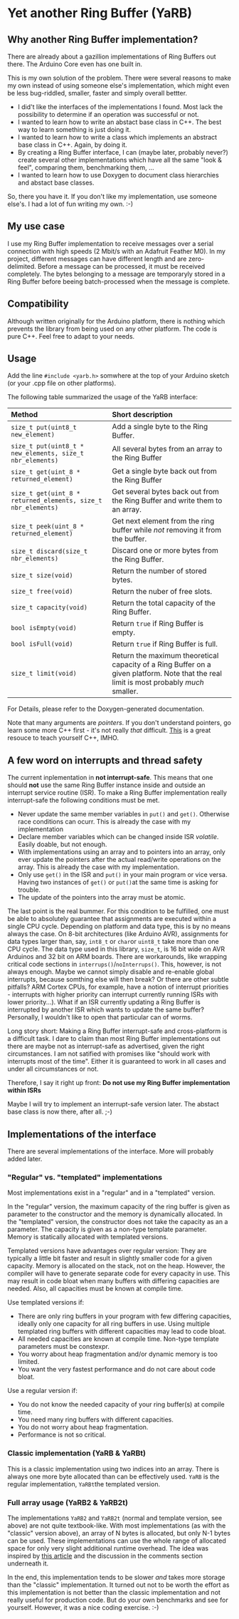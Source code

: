 # Yet another Ring Buffer (YaRB)

## Why another Ring Buffer implementation?

There are already about a gazillion implementations of Ring Buffers out there. The Arduino Core even has one built in.

This is my own solution of the problem. There were several reasons to make my own instead of using someone else's implementation, which might even be less bug-riddled, smaller, faster and simply overall bettter.

 - I did't like the interfaces of the implementations I found. Most lack the possibility to determine if an operation was successful or not.
 - I wanted to learn how to write an abstact base class in C++. The best way to learn something is just doing it.
 - I wanted to learn how to write a class which implements an abstract base class in C++. Again, by doing it.
 - By creating a Ring Buffer interface, I can (maybe later, probably never?) create several other implementations which have all the same "look & feel", comparing them, benchmarking them, ...
 - I wanted to learn how to use Doxygen to document class hierarchies and abstact base classes.

So, there you have it. If you don't like my implementation, use someone else's. I had a lot of fun writing my own. :-)

## My use case

I use my Ring Buffer implementation to receive messages over a serial connection with high speeds (2 Mbit/s with an Adafruit Feather M0). In my project, different messages can have different length and are zero-delimited. Before a message can be processed, it must be received completely. The bytes belonging to a message are temporaryly stored in a Ring Buffer before beeing batch-processed when the message is complete.

## Compatibility

Although written originally for the Arduino platform, there is nothing which prevents the library from being used on any other platform. The code is pure C++. Feel free to adapt to your needs.

## Usage

Add the line `#include <yarb.h>` somwhere at the top of your Arduino sketch (or your .cpp file on other platforms).

The following table summarized the usage of the YaRB interface:


|Method | Short description |
| :---- | :---------------- |
| `size_t put(uint8_t new_element)` | Add a single byte to the Ring Buffer. |
| `size_t put(uint8_t * new_elements, size_t nbr_elements)` | All several bytes from an array to the Ring Buffer |
| `size_t get(uint_8 * returned_element)` | Get a single byte back out from the Ring Buffer |
| `size_t get(uint_8 * returned_elements, size_t nbr_elements)` | Get several bytes back out from the Ring Buffer and write them to an array. |
| `size_t peek(uint_8 * returned_element)` | Get next element from the ring buffer while *not* removing it from the buffer. |
| `size_t discard(size_t nbr_elements)`| Discard one or more bytes from the Ring Buffer. |
| `size_t size(void)` | Return the number of stored bytes. |
| `size_t free(void)` | Return the nuber of free slots. |
| `size_t capacity(void)` | Return the total capacity of the Ring Buffer. |
| `bool isEmpty(void)` | Return `true` if Ring Buffer is empty. |
| `bool isFull(void)` | Return `true` if Ring Buffer is full. |
| `size_t limit(void)` | Return the maximum theoretical capacity of a Ring Buffer on a given platform. Note that the real limit is most probably *much* smaller. |

For Details, please refer to the Doxygen-generated documentation.

Note that many arguments are *pointers*. If you don't understand pointers, go learn some more C++ first - it's not really *that* difficult. [This](https://www.learncpp.com/) is a great resouce to teach yourself C++, IMHO. 

## A few word on interrupts and thread safety

The current inplementation in **not interrupt-safe**. This means that one should **not** use the same Ring Buffer instance inside and outside an interrupt service routine (ISR). To make a Ring Buffer implementation really interrupt-safe the following conditions must be met.

 - Never update the same member variables in `put()` and `get()`. Otherwise race conditions can ocurr. This is already the case with my implementation
 - Declare member variables which can be changed inside ISR *volatile*. Easily doable, but not enough.
 - With implementations using an array and to pointers into an array, only ever update the pointers after the actual read/write operations on the array. This is already the case with my implementation.
 - Only use `get()` in the ISR and `put()` in your main program or vice versa. Having two instances of `get()` or `put()`at the same time is asking for trouble.
 - The update of the pointers into the array must be atomic.

The last point is the real bummer. For this condition to be fulfilled, one must be able to absolutely guarantee that assignments are executed within a single CPU cycle. Depending on platform and data type, this is by no means always the case. On 8-bit architectures (like Arduino AVR), assignments for data types larger than, say, `int8_t` or `char`or `uint8_t` take more than one CPU cycle. The data type used in this library, `size_t`, is 16 bit wide on AVR Arduinos and 32 bit on ARM boards. There are workarounds, like wrapping critical code sections in `interrups()`/`noInterrups()`. This, however, is not always enough. Maybe we cannot simply disable and re-enable global interrupts, because somthing else will then break? Or there are other subtle pitfalls? ARM Cortex CPUs, for example, have a notion of interrupt priorities - interrupts with higher priority can interrupt currently running ISRs with lower priority...). What if an ISR currently updating a Ring Buffer is interrupted by another ISR which wants to update the same buffer? Personally, I wouldn't like to open that particular can of worms.

Long story short: Making a Ring Buffer interrupt-safe and cross-platform is a difficult task. I dare to claim than most Ring Buffer implementations out there are maybe not as interrupt-safe as advertised, given the right circumstances. I am not satified with promises like "should work with interrupts most of the time". Either it is guaranteed to work in all cases and under all circumstances or not.

Therefore, I say it right up front: **Do not use my Ring Buffer implementation within ISRs**

Maybe I will try to implement an interrupt-safe version later. The abstact base class is now there, after all. ;-)

## Implementations of the interface

There are several implementations of the interface. More will probably added later.

### "Regular" vs. "templated" implementations

Most implementations exist in a "regular" and in a "templated" version.

In the "regular" version, the maximum capacity of the ring buffer is given as parameter to the constructor and the memory is dynamically allocated. In the "templated" version, the constructor does not take the capacity as an a parameter. The capacity is given as a non-type template parameter. Memory is statically allocated with templated versions.

Templated versions have advantages over regular version: They are typically a little bit faster and result in slightly smaller code for a given capacity. Memory is allocated on the stack, not on the heap. However, the compiler will have to generate separate code for every capacity in use. This may result in code bloat when many buffers with differing capacities are needed. Also, all capacities must be known at compile time.

Use templated versions if:

 - There are only ring buffers in your program with few differing capacities, ideally only one capacity for all ring buffers in use. Using multiple templated ring buffers with different capacities may lead to code bloat.
 - All needed capacities are known at compile time. Non-type template parameters must be constexpr.
 - You worry about heap fragmentation and/or dynamic memory is too limited.
 - You want the very fastest performance and do not care about code bloat.

Use a regular version if:

 - You do not know the needed capacity of your ring buffer(s) at compile time.
 - You need many ring buffers with different capacities.
 - You do not worry about heap fragmentation.
 - Performance is not so critical.

### Classic implementation (YaRB & YaRBt)

This is a classic implementation using two indices into an array. There is always one more byte allocated than can be effectively used. `YaRB` is the regular implementation, `YaRBt`the templated version.

### Full array usage (YaRB2 & YaRB2t)

The implementations `YaRB2` and `YaRB2t` (normal and template version, see above) are not quite textbook-like. With most implementations (as with the "classic" version above), an array of N bytes is allocated, but only N-1 bytes can be used. These implementations can use the whole range of allocated space for only very slight additional runtime overhead. The idea was inspired by [this article](https://www.snellman.net/blog/archive/2016-12-13-ring-buffers/) and the discussion in the comments section underneath it.

In the end, this implementation tends to be slower *and* takes more storage than the "classic" implementation. It turned out not to be worth the effort as this implementation is not better than the classic implementation and not really useful for production code. But do your own benchmarks and see for yourself. However, it was a nice coding exercise. :-)
